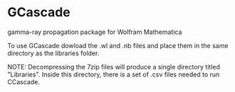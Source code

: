 # GCascade
gamma-ray propagation package for Wolfram Mathematica

To use GCascade dowload the .wl and .nb files and place them in the same directory as the libraries folder.

NOTE: Decompressing the 7zip files will produce a single directory titled "Libraries". Inside this directory, there is a set of .csv files needed to run CCascade.  
